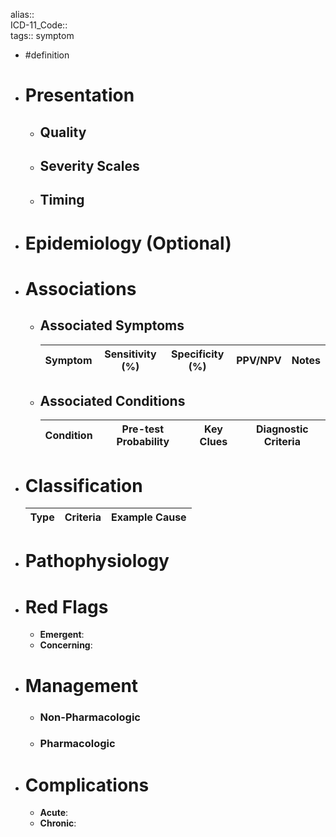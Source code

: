 alias::  
ICD-11_Code::  
tags:: symptom

- #definition
- # Presentation
	- ## Quality
	- ## Severity Scales
	- ## Timing
- # Epidemiology (Optional)
- # Associations
	- ## Associated Symptoms  
	  | **Symptom** | **Sensitivity (%)** | **Specificity (%)** | **PPV/NPV** | **Notes** |  
	  |---|---|---|---|---|
	- ## Associated Conditions  
	  | **Condition** | **Pre-test Probability** | **Key Clues** | **Diagnostic Criteria** |  
	  |---|---|---|---|
- # Classification  
  | **Type** | **Criteria** | **Example Cause** |  
  |---|---|---|
- # Pathophysiology
- # Red Flags
	- **Emergent**:
	- **Concerning**:
- # Management
	- ### Non-Pharmacologic
	- ### Pharmacologic
- # Complications
	- **Acute**:
	- **Chronic**: